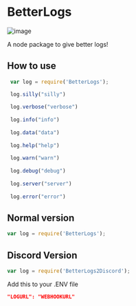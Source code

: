 # BetterLogs

![image](https://user-images.githubusercontent.com/47084010/162233247-933af98b-c295-4bdb-b0a1-01e037972856.png)

A node package to give better logs!

## How to use
```js 
 var log = require('BetterLogs');

 log.silly("silly")
 
 log.verbose("verbose")
 
 log.info("info")
 
 log.data("data")
 
 log.help("help")
 
 log.warn("warn")
 
 log.debug("debug")
 
 log.server("server")
 
 log.error("error")
 ```
 
 ## Normal version
 ```js 
 var log = require('BetterLogs');
 ```
 
 ## Discord Version
 ```js 
 var log = require('BetterLogs2Discord');
 ```
 Add this to your .ENV file
 ```json
"LOGURL": "WEBHOOKURL" 
```
